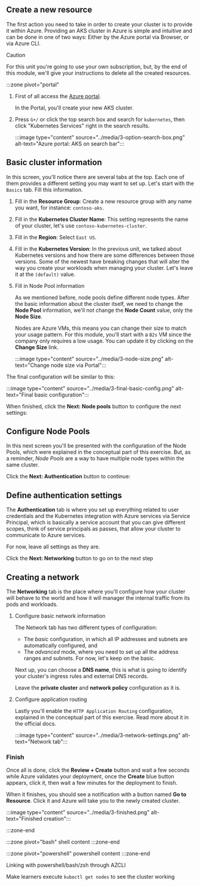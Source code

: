## Create a new resource

The first action you need to take in order to create your cluster is to provide it within Azure. Providing an AKS cluster in Azure is simple and intuitive and can be done in one of two ways: Either by the Azure portal via Browser, or via Azure CLI.

> [!CAUTION]
> For this unit you're going to use your own subscription, but, by the end of this module, we'll give your instructions to delete all the created resources.

:::zone pivot="portal"

1. First of all access the [Azure portal](https://portal.azure.com).

    In the Portal, you'll create your new AKS cluster.

1. Press `G+/` or click the top search box and search for `kubernetes`, then click "Kubernetes Services" right in the search results.

    :::image type="content" source="../media/3-option-search-box.png" alt-text="Azure portal: AKS on search bar":::

## Basic cluster information

In this screen, you'll notice there are several tabs at the top. Each one of them provides a different setting you may want to set up. Let's start with the `Basics` tab. Fill this information.

1. Fill in the __Resource Group__: Create a new resource group with any name you want, for instance: `contoso-aks`.
1. Fill in the __Kubernetes Cluster Name__: This setting represents the name of your cluster, let's use `contoso-kubernetes-cluster`.
1. Fill in the __Region__: Select `East US`.
1. Fill in the __Kubernetes Version__: In the previous unit, we talked about Kubernetes versions and how there are some differences between those versions. Some of the newest have breaking changes that will alter the way you create your workloads when managing your cluster. Let's leave it at the `(default)` value.

1. Fill in Node Pool information

    As we mentioned before, node pools define different node types. After the basic information about the cluster itself, we need to change the __Node Pool__ information, we'll not change the __Node Count__ value, only the __Node Size__.

    Nodes are Azure VMs, this means you can change their size to match your usage pattern. For this module, you'll start with a `B2s` VM since the company only requires a low usage. You can update it by clicking on the __Change Size__ link.

    :::image type="content" source="../media/3-node-size.png" alt-text="Change node size via Portal":::

The final configuration will be similar to this:

:::image type="content" source="../media/3-final-basic-config.png" alt-text="Final basic configuration":::

When finished, click the __Next: Node pools__ button to configure the next settings:

## Configure Node Pools

In this next screen you'll be presented with the configuration of the Node Pools, which were explained in the conceptual part of this exercise. But, as a reminder, _Node Pools_ are a way to have multiple node types within the same cluster.

Click the __Next: Authentication__ button to continue:

## Define authentication settings

The __Authentication__ tab is where you set up everything related to user credentials and the Kubernetes integration with Azure services via Service Principal, which is basically a service account that you can give different scopes, think of service principals as passes, that allow your cluster to communicate to Azure services.

For now, leave all settings as they are.

Click the __Next: Networking__ button to go on to the next step

## Creating a network

The __Networking__ tab is the place where you'll configure how your cluster will behave to the world and how it will manager the internal traffic from its pods and workloads.

1. Configure basic network information

    The Network tab has two different types of configuration:

    - The _basic_ configuration, in which all IP addresses and subnets are automatically configured, and
    - The _advanced_ mode, where you need to set up all the address ranges and subnets. For now, let's keep on the basic.

    Next up, you can choose a __DNS name__, this is what is going to identify your cluster's ingress rules and external DNS records.

    Leave the __private cluster__ and __network policy__ configuration as it is.

1. Configure application routing

    Lastly you'll enable the `HTTP Application Routing` configuration, explained in the conceptual part of this exercise. Read more about it in the official docs.

    :::image type="content" source="../media/3-network-settings.png" alt-text="Network tab":::

### Finish

Once all is done, click the __Review + Create__ button and wait a few seconds while Azure validates your deployment, once the __Create__ blue button appears, click it, then wait a few minutes for the deployment to finish.

When it finishes, you should see a notification with a button named __Go to Resource__. Click it and Azure will take you to the newly created cluster.

:::image type="content" source="../media/3-finished.png" alt-text="Finished creation":::

:::zone-end

:::zone pivot="bash"
    shell content
:::zone-end

:::zone pivot="powershell"
    powershell content
:::zone-end

Linking with powershell/bash/zsh through AZCLI

Make learners execute `kubectl get nodes` to see the cluster working
